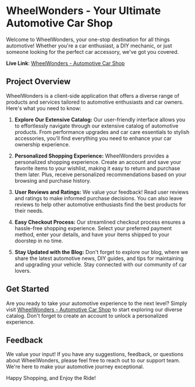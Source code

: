 # WheelWonders - Your Ultimate Automotive Car Shop

Welcome to WheelWonders, your one-stop destination for all things automotive! Whether you're a car enthusiast, a DIY mechanic, or just someone looking for the perfect car accessory, we've got you covered.

**Live Link**: [WheelWonders - Automotive Car Shop](https://automotive-client-f9c7b.web.app/)

## Project Overview

WheelWonders is a client-side application that offers a diverse range of products and services tailored to automotive enthusiasts and car owners. Here's what you need to know:

1. **Explore Our Extensive Catalog:** Our user-friendly interface allows you to effortlessly navigate through our extensive catalog of automotive products. From performance upgrades and car care essentials to stylish accessories, you'll find everything you need to enhance your car ownership experience.

2. **Personalized Shopping Experience:** WheelWonders provides a personalized shopping experience. Create an account and save your favorite items to your wishlist, making it easy to return and purchase them later. Plus, receive personalized recommendations based on your browsing and purchase history.

3. **User Reviews and Ratings:** We value your feedback! Read user reviews and ratings to make informed purchase decisions. You can also leave reviews to help other automotive enthusiasts find the best products for their needs.

4. **Easy Checkout Process:** Our streamlined checkout process ensures a hassle-free shopping experience. Select your preferred payment method, enter your details, and have your items shipped to your doorstep in no time.

5. **Stay Updated with the Blog:** Don't forget to explore our blog, where we share the latest automotive news, DIY guides, and tips for maintaining and upgrading your vehicle. Stay connected with our community of car lovers.

## Get Started

Are you ready to take your automotive experience to the next level? Simply visit [WheelWonders - Automotive Car Shop](https://automotive-client-f9c7b.web.app/) to start exploring our diverse catalog. Don't forget to create an account to unlock a personalized experience.

## Feedback

We value your input! If you have any suggestions, feedback, or questions about WheelWonders, please feel free to reach out to our support team. We're here to make your automotive journey exceptional.

Happy Shopping, and Enjoy the Ride!
